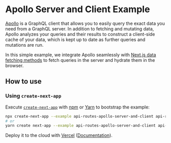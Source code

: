 # Apollo Server and Client Example

[Apollo](https://www.apollographql.com/client/) is a GraphQL client that allows you to easily query the exact data you need from a GraphQL server. In addition to fetching and mutating data, Apollo analyzes your queries and their results to construct a client-side cache of your data, which is kept up to date as further queries and mutations are run.

In this simple example, we integrate Apollo seamlessly with [Next.js data fetching methods](https://nextjs.org/docs/basic-features/data-fetching) to fetch queries in the server and hydrate them in the browser.

## How to use

### Using `create-next-app`

Execute [`create-next-app`](https://github.com/vercel/next.js/tree/canary/packages/create-next-app) with [npm](https://docs.npmjs.com/cli/init) or [Yarn](https://yarnpkg.com/lang/en/docs/cli/create/) to bootstrap the example:

```bash
npx create-next-app --example api-routes-apollo-server-and-client api-routes-apollo-server-and-client-app
# or
yarn create next-app --example api-routes-apollo-server-and-client api-routes-apollo-server-and-client-app
```

Deploy it to the cloud with [Vercel](https://vercel.com/import?filter=next.js&utm_source=github&utm_medium=readme&utm_campaign=next-example) ([Documentation](https://nextjs.org/docs/deployment)).
